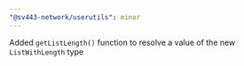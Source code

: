 ```yaml
---
"@sv443-network/userutils": minor
---
```


Added `getListLength()` function to resolve a value of the new `ListWithLength` type
